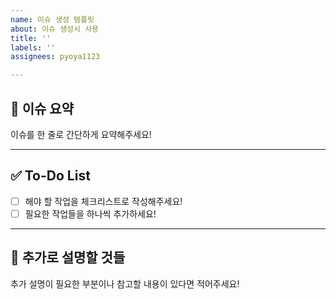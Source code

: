 ```yaml
---
name: 이슈 생성 템플릿
about: 이슈 생성시 사용
title: ''
labels: ''
assignees: pyoya1123

---
```


## 🐥 이슈 요약

이슈를 한 줄로 간단하게 요약해주세요!

---

## ✅ To-Do List

- [ ] 해야 할 작업을 체크리스트로 작성해주세요!
- [ ] 필요한 작업들을 하나씩 추가하세요!

---

## 📌 추가로 설명할 것들

추가 설명이 필요한 부분이나 참고할 내용이 있다면 적어주세요!

